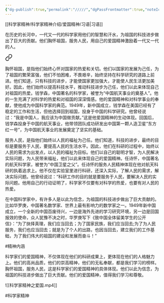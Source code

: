 ```yaml
---
{"dg-publish":true,"permalink":"/////","dgPassFrontmatter":true,"noteIcon":"","created":"2024-06-12T09:49:51.498+08:00","updated":"2024-06-14T22:40:58.494+08:00"}
---
```



[[科学家精神/科学家精神介绍/爱国精神/习语\|习语]]

在历史的长河中，一代又一代的科学家用他们的智慧和汗水，为祖国的科技进步做出了巨大的贡献。他们胸怀祖国，服务人民，用自己的爱国精神激励着一代又一代的人。


<div class="transclusion internal-embed is-loaded"><a class="markdown-embed-link" href="/////" aria-label="Open link"><svg xmlns="http://www.w3.org/2000/svg" width="24" height="24" viewBox="0 0 24 24" fill="none" stroke="currentColor" stroke-width="2" stroke-linecap="round" stroke-linejoin="round" class="svg-icon lucide-link"><path d="M10 13a5 5 0 0 0 7.54.54l3-3a5 5 0 0 0-7.07-7.07l-1.72 1.71"></path><path d="M14 11a5 5 0 0 0-7.54-.54l-3 3a5 5 0 0 0 7.07 7.07l1.71-1.71"></path></svg></a><div class="markdown-embed">





胸怀祖国，是指他们始终心怀对国家的热爱和关切。他们以国家的发展为己任，为了祖国的繁荣富强，他们不怕困难，不畏艰辛，始终坚持在科学研究的道路上前进。他们知道，只有科技的进步，才能使国家更加强大，才能使人民生活更加美好。因此，他们始终以提高科技水平，推动科技进步为己任，他们以此来体现自己对祖国的热爱。钱学森，中国著名的科学家，被誉为“中国航天事业的奠基人”。他的一生充满了对科学的热爱和对祖国的深深情感。他的爱国精神和对科学事业的奉献，使他成为中国科学家的典范。1949年，新中国成立，钱学森在美国已经有了稳定的工作和生活，但他选择回到祖国，投身于中国的科学研究。他曾经说过：“我是中国人，我应该为中国做贡献。”这是他爱国精神的生动体现。回国后，钱学森投身于中国的航天事业，他带领团队成功研发出中国第一颗人造卫星“东方红一号”，为中国航天事业的发展奠定了坚实的基础。

服务人民，是指他们始终以人民的福祉为己任。他们知道，科技的进步，最终的目标是要服务于人民，要提高人民的生活水平。因此，他们在科研的过程中，始终以人民的需求为出发点，以人民的福祉为目标。他们以自己的聪明才智，为人民解决实际问题，为人民带来福祉，他们以此来体现自己的爱国精神。任诗怀，中国著名的航天科学家，被誉为“中国卫星之父”。任诗怀的服务人民精神体现在他对航天科研的执着追求上。他不仅在实验室里进行科研，还深入实际，了解人民的需求，解决实际问题。他曾经说过：“科研工作的目的就是要服务于人民，要解决人民的实际问题。他用自己的行动证明了，科学家不仅要有对科学的热爱，也要有对人民的热爱。

在中国科学家中，有许多人是以此为信念，为祖国的科技进步做出了巨大贡献的。比如华罗庚，中国著名数学家、世界上最有影响力的数学家之一。1949年新中国成立，一个全新的中国百废待兴，一边是海外先进的学习研究环境，另一边是回国报效的使命，众人犹豫不决之时，华罗庚写下《致中国全体留美学生的公开信》：“为了抉择真理，我们应当回去；为了国家民族，我们应当回去;为了为人民服务，我们也应当回去；就是为了个人的出路，也因当回去，建立我们的工作基础，为了我们伟大的祖国的建设和发展而奋斗！”

#精神内涵

</div></div>


科学家们的爱国精神，不仅体现在他们的科研成果上，更体现在他们的人格魅力上。他们的高尚品质，他们的崇高精神，他们的无私奉献，都是我们学习的榜样。胸怀祖国，服务人民，这是科学家们的爱国精神的具体体现。他们以此为信念，为祖国的科技进步做出了巨大贡献。他们的爱国精神，值得我们学习和尊敬。

![[科学家精神之爱国.mp4]]

#科学家精神



